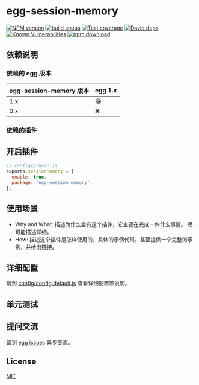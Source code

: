 # egg-session-memory

[![NPM version][npm-image]][npm-url]
[![build status][travis-image]][travis-url]
[![Test coverage][codecov-image]][codecov-url]
[![David deps][david-image]][david-url]
[![Known Vulnerabilities][snyk-image]][snyk-url]
[![npm download][download-image]][download-url]

[npm-image]: https://img.shields.io/npm/v/egg-session-memory.svg?style=flat-square
[npm-url]: https://npmjs.org/package/egg-session-memory
[travis-image]: https://img.shields.io/travis/eggjs/egg-session-memory.svg?style=flat-square
[travis-url]: https://travis-ci.org/eggjs/egg-session-memory
[codecov-image]: https://img.shields.io/codecov/c/github/eggjs/egg-session-memory.svg?style=flat-square
[codecov-url]: https://codecov.io/github/eggjs/egg-session-memory?branch=master
[david-image]: https://img.shields.io/david/eggjs/egg-session-memory.svg?style=flat-square
[david-url]: https://david-dm.org/eggjs/egg-session-memory
[snyk-image]: https://snyk.io/test/npm/egg-session-memory/badge.svg?style=flat-square
[snyk-url]: https://snyk.io/test/npm/egg-session-memory
[download-image]: https://img.shields.io/npm/dm/egg-session-memory.svg?style=flat-square
[download-url]: https://npmjs.org/package/egg-session-memory

<!--
Description here.
-->

## 依赖说明

### 依赖的 egg 版本

egg-session-memory 版本 | egg 1.x
--- | ---
1.x | 😁
0.x | ❌

### 依赖的插件
<!--

如果有依赖其它插件，请在这里特别说明。如

- security
- multipart

-->

## 开启插件

```js
// config/plugin.js
exports.sessionMemory = {
  enable: true,
  package: 'egg-session-memory',
};
```

## 使用场景

- Why and What: 描述为什么会有这个插件，它主要在完成一件什么事情。
尽可能描述详细。
- How: 描述这个插件是怎样使用的，具体的示例代码，甚至提供一个完整的示例，并给出链接。

## 详细配置

请到 [config/config.default.js](config/config.default.js) 查看详细配置项说明。

## 单元测试

<!-- 描述如何在单元测试中使用此插件，例如 schedule 如何触发。无则省略。-->

## 提问交流

请到 [egg issues](https://github.com/eggjs/egg/issues) 异步交流。

## License

[MIT](LICENSE)

